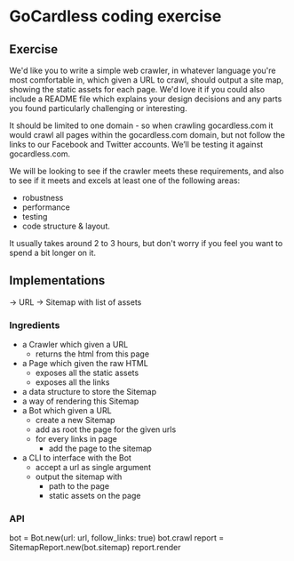 # GoCardless coding exercise

## Exercise

We'd like you to write a simple web crawler, in whatever language you're most comfortable in, which given a URL to crawl, should output a site map, showing the static assets for each page. We'd love it if you could also include a README file which explains your design decisions and any parts you found particularly challenging or interesting.

It should be limited to one domain - so when crawling gocardless.com it would crawl all pages within the gocardless.com domain, but not follow the links to our Facebook and Twitter accounts. We’ll be testing it against gocardless.com.

We will be looking to see if the crawler meets these requirements, and also to see if it meets and excels at least one of the following areas:
- robustness
- performance
- testing
- code structure & layout.

It usually takes around 2 to 3 hours, but don't worry if you feel you want to spend a bit longer on it.

## Implementations

-> URL -> Sitemap with list of assets

### Ingredients

- a Crawler which given a URL
  - returns the html from this page
- a Page which given the raw HTML
  - exposes all the static assets
  - exposes all the links
- a data structure to store the Sitemap
- a way of rendering this Sitemap
- a Bot which given a URL
  - create a new Sitemap
  - add as root the page for the given urls
  - for every links in page
    - add the page to the sitemap
- a CLI to interface with the Bot
  - accept a url as single argument
  - output the sitemap with
    - path to the page
    - static assets on the page


### API

bot = Bot.new(url: url, follow_links: true)
bot.crawl
report = SitemapReport.new(bot.sitemap)
report.render


